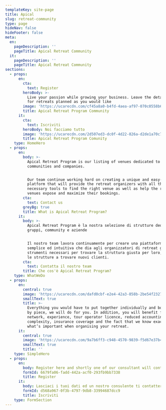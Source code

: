 ```yaml
---
templateKey: site-page
title: Apical
slug: retreat-community
type: page
hideNav: false
hideFooter: false
meta:
  en:
    pageDescription: ''
    pageTitle: Apical Retreat Community
  it:
    pageDescription: ''
    pageTitle: Apical Retreat Community
sections:
  - props:
      en:
        cta:
          text: Register
        heroBody: >-
          Live your passion while growing your business. Leave the details to us
          for retreats planned as you would like
        image: 'https://ucarecdn.com/cf45a8a0-b4fd-4aea-af97-070c0558b665/'
        title: Apical Retreat Program Community
      it:
        cta:
          text: Iscriviti
        heroBody: Noi facciamo tutto
        image: 'https://ucarecdn.com/2d507ed3-dc0f-4d22-826a-d2de1a70c70c/'
        title: Apical Retreat Program Comunity
    type: HomeHero
  - props:
      en:
        body: >-
          Apical Retreat Program is our listing of venues dedicated to groups,
          communities and companies.


          Our team continue working hard on creating a unique and easy-to-use
          platform that will provide the retreat organizers with all the
          necessary tools to find the right venue as well as help the retreat
          venues expose and maximize their bookings.
        cta:
          text: Contact us
        greyBg: true
        title: What is Apical Retreat Program?
      it:
        body: >-
          Apical Retreat Program è la nostra selezione di strutture dedicate a
          gruppi, community e aziende


          Il nostro team lavora continuamente per creare una piattaforma
          semplice ed intuitiva che dia agli organizzatori di retreat gli
          strumenti necessari per trovare la struttura giusta per loro, ed anche
          le strutture a trovare nuovi clienti.
        cta:
          text: Contatta il nostro team
        title: Che cos'è Apical Retreat Program?
    type: WhatWeDo
  - props:
      en:
        central: true
        image: 'https://ucarecdn.com/dafd0cbf-e2e4-42a3-858b-2be54f23271e/'
        smallText: true
        title: >-
          Everything you would have to put together individually and book piece
          by piece, we will do for you. In addition, you will benefit from our
          network, experience, tour operator licence, reduced accounting
          complexity, insurance coverage and the fact that we know exactly
          what’s important when organising your retreat.
      it:
        central: true
        image: 'https://ucarecdn.com/9a7b6ff3-c948-4570-9839-f5d67e37b4a4/'
        smallText: true
        title: ''
    type: SimpleHero
  - props:
      en:
        body: Register here and shortly one of our consultant will contact you
        formId: 6679fa06-fadd-442a-acf0-293fb9bb7338
        title: Register
      it:
        body: Lasciaci i tuoi dati ed un nostro consulente ti contatterà a breve
        formId: d568a967-0f3b-4797-9db8-33994687dcc9
        title: Iscriviti
    type: FormSection
---
```


